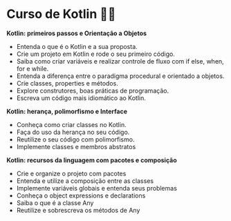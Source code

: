 
# Curso de  Kotlin 👨‍💻
**Kotlin: primeiros passos e Orientação a Objetos**
-   Entenda o que é o Kotlin e a sua proposta.
-   Crie um projeto em Kotlin e rode o seu primeiro código.
-   Saiba como criar variáveis e realizar controle de fluxo com if else, when, for e while.
-   Entenda a diferença entre o paradigma procedural e orientado a objetos.
-   Crie classes, properties e métodos.
-   Explore construtores, boas práticas de programação.
-   Escreva um código mais idiomático ao Kotlin.

**Kotlin: herança, polimorfismo e Interface**
-   Conheça como criar classes no Kotlin.
-   Faça do uso da herança no seu código.
-   Reutilize o seu código com polimorfismo.
-   Implemente classes e membros abstratos

**Kotlin: recursos da linguagem com pacotes e composição**
-   Crie e organize o projeto com pacotes
-   Entenda e utilize a composição entre as classes
-   Implemente variáveis globais e entenda seus problemas
-   Conheça o object expressions e declarations
-   Saiba o que é a classe Any
-   Reutilize e sobrescreva os métodos de Any